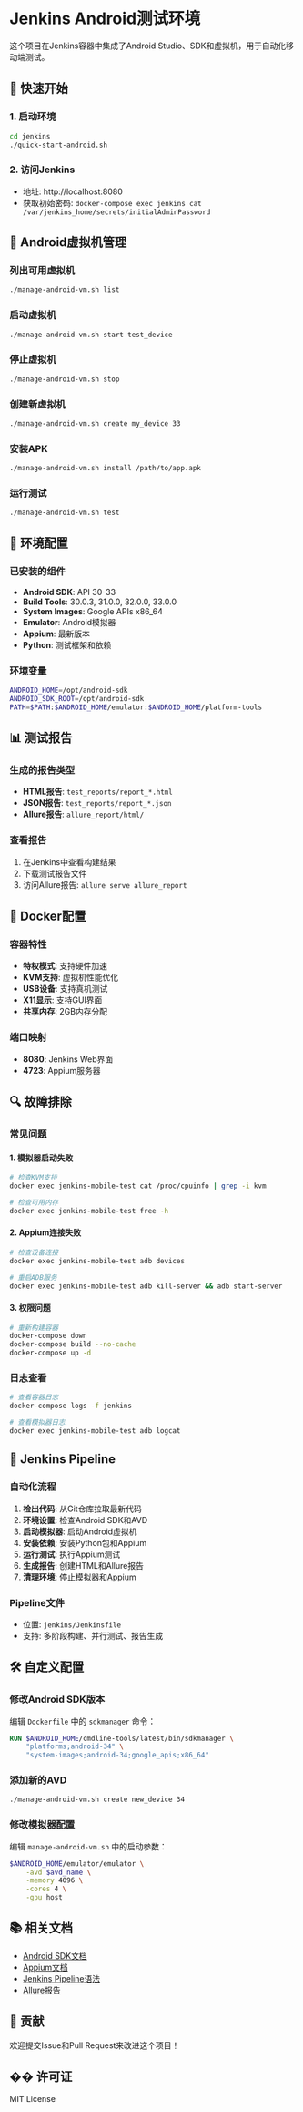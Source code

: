 # Jenkins Android测试环境

这个项目在Jenkins容器中集成了Android Studio、SDK和虚拟机，用于自动化移动端测试。

## 🚀 快速开始

### 1. 启动环境
```bash
cd jenkins
./quick-start-android.sh
```

### 2. 访问Jenkins
- 地址: http://localhost:8080
- 获取初始密码: `docker-compose exec jenkins cat /var/jenkins_home/secrets/initialAdminPassword`

## 📱 Android虚拟机管理

### 列出可用虚拟机
```bash
./manage-android-vm.sh list
```

### 启动虚拟机
```bash
./manage-android-vm.sh start test_device
```

### 停止虚拟机
```bash
./manage-android-vm.sh stop
```

### 创建新虚拟机
```bash
./manage-android-vm.sh create my_device 33
```

### 安装APK
```bash
./manage-android-vm.sh install /path/to/app.apk
```

### 运行测试
```bash
./manage-android-vm.sh test
```

## 🔧 环境配置

### 已安装的组件
- **Android SDK**: API 30-33
- **Build Tools**: 30.0.3, 31.0.0, 32.0.0, 33.0.0
- **System Images**: Google APIs x86_64
- **Emulator**: Android模拟器
- **Appium**: 最新版本
- **Python**: 测试框架和依赖

### 环境变量
```bash
ANDROID_HOME=/opt/android-sdk
ANDROID_SDK_ROOT=/opt/android-sdk
PATH=$PATH:$ANDROID_HOME/emulator:$ANDROID_HOME/platform-tools
```

## 📊 测试报告

### 生成的报告类型
- **HTML报告**: `test_reports/report_*.html`
- **JSON报告**: `test_reports/report_*.json`
- **Allure报告**: `allure_report/html/`

### 查看报告
1. 在Jenkins中查看构建结果
2. 下载测试报告文件
3. 访问Allure报告: `allure serve allure_report`

## 🐳 Docker配置

### 容器特性
- **特权模式**: 支持硬件加速
- **KVM支持**: 虚拟机性能优化
- **USB设备**: 支持真机测试
- **X11显示**: 支持GUI界面
- **共享内存**: 2GB内存分配

### 端口映射
- **8080**: Jenkins Web界面
- **4723**: Appium服务器

## 🔍 故障排除

### 常见问题

#### 1. 模拟器启动失败
```bash
# 检查KVM支持
docker exec jenkins-mobile-test cat /proc/cpuinfo | grep -i kvm

# 检查可用内存
docker exec jenkins-mobile-test free -h
```

#### 2. Appium连接失败
```bash
# 检查设备连接
docker exec jenkins-mobile-test adb devices

# 重启ADB服务
docker exec jenkins-mobile-test adb kill-server && adb start-server
```

#### 3. 权限问题
```bash
# 重新构建容器
docker-compose down
docker-compose build --no-cache
docker-compose up -d
```

### 日志查看
```bash
# 查看容器日志
docker-compose logs -f jenkins

# 查看模拟器日志
docker exec jenkins-mobile-test adb logcat
```

## 📝 Jenkins Pipeline

### 自动化流程
1. **检出代码**: 从Git仓库拉取最新代码
2. **环境设置**: 检查Android SDK和AVD
3. **启动模拟器**: 启动Android虚拟机
4. **安装依赖**: 安装Python包和Appium
5. **运行测试**: 执行Appium测试
6. **生成报告**: 创建HTML和Allure报告
7. **清理环境**: 停止模拟器和Appium

### Pipeline文件
- 位置: `jenkins/Jenkinsfile`
- 支持: 多阶段构建、并行测试、报告生成

## 🛠️ 自定义配置

### 修改Android SDK版本
编辑 `Dockerfile` 中的 `sdkmanager` 命令：
```dockerfile
RUN $ANDROID_HOME/cmdline-tools/latest/bin/sdkmanager \
    "platforms;android-34" \
    "system-images;android-34;google_apis;x86_64"
```

### 添加新的AVD
```bash
./manage-android-vm.sh create new_device 34
```

### 修改模拟器配置
编辑 `manage-android-vm.sh` 中的启动参数：
```bash
$ANDROID_HOME/emulator/emulator \
    -avd $avd_name \
    -memory 4096 \
    -cores 4 \
    -gpu host
```

## 📚 相关文档

- [Android SDK文档](https://developer.android.com/studio/command-line)
- [Appium文档](http://appium.io/docs/en/about-appium/intro/)
- [Jenkins Pipeline语法](https://www.jenkins.io/doc/book/pipeline/syntax/)
- [Allure报告](https://docs.qameta.io/allure/)

## 🤝 贡献

欢迎提交Issue和Pull Request来改进这个项目！

## �� 许可证

MIT License 